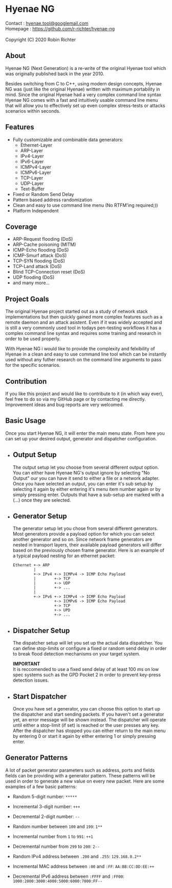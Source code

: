 # Hyenae NG

Contact  : hyenae.tool@googlemail.com\
Homepage : https://github.com/r-richter/hyenae-ng
\
\
Copyright (C) 2020 Robin Richter

## About

Hyenae NG (Next Generation) is a re-write of the original Hyenae tool which
was originally published back in the year 2010.

Besides switching from C to C++, using modern design concepts, Hyenae NG was
(just like the original Hyenae) written with maximum portability in mind.
Since the original Hyenae had a very complex command line syntax Hyenae NG
comes with a fast and intuitively usable command line menu that will allow
you to effectively set up even complex stress-tests or attacks scenarios
within seconds.

## Features

- Fully customizable and combinable data generators:
  - Ethernet-Layer
  - ARP-Layer
  - IPv4-Layer
  - IPv6-Layer
  - ICMPv4-Layer
  - ICMPv6-Layer
  - TCP-Layer
  - UDP-Layer
  - Text-Buffer
- Fixed or Random Send Delay
- Pattern based address randomization
- Clean and easy to use command line menu (No RTFM'ing required;))
- Platform Independent

## Coverage

- ARP-Request flooding (DoS)
- ARP-Cache poisoning (MITM)
- ICMP-Echo flooding (DoS)
- ICMP-Smurf attack (DoS)
- TCP-SYN flooding (DoS)
- TCP-Land attack (DoS)
- Blind TCP-Connection reset (DoS)
- UDP flooding (DoS)
- and many more...

## Project Goals

The original Hyenae project started out as a study of network stack
implementations but then quickly gained more complex features such as a
remote daemon and an attack asistent. Even if it was widely accepted and is
still a very commonly used tool in todays pen-testing workflows it has a
complex command line syntax and requires some training and research in order
to be used properly.

With Hyenae NG i would like to provide the complexity and felxibility of
Hyenae in a clean and easy to use command line tool which can be instantly
used without any futher research on the command line arguments to pass for
the specific scenarios.

## Contribution

If you like this project and would like to contribute to it (in which way
ever), feel free to do so via my GitHub page or by contacting me directly.
Improvement ideas and bug reports are very welcomed.

## Basic Usage

Once you start Hyenae NG, it will enter the main menu state. From here you can
set up your desired output, generator and dispatcher configuration.

- ## Output Setup
  The output setup let you choose from several different output option. You
  can either have Hyenae NG's output ignore by selecting "No Output" our you
  can have it send to either a file or a network adapter. Once you have
  selected an output, you can enter it's sub setup by selecting it again by
  either entering it's menu item number again or by simply pressing enter.
  Outputs that have a sub-setup are marked with a (...) once they are
  selected.

- ## Generator Setup
  The generator setup let you chose from several different generators. Most
  generators provide a payload option for which you can select another
  generator and so on. Since network frame generators are nested in transport
  layers, their available payload generators will differ based on the
  previously chosen frame generator. Here is an example of a typical
  payload nesting for an ethernet packet:

      Ethernet +-> ARP
               |
               +-> IPv4 +-> ICMPv4 -> ICMP Echo Payload
               |        +-> TCP
               |        +-> UDP
               |        +-> ...
               |
               +-> IPv6 +-> ICMPv4 -> ICMP Echo Payload
                        +-> ICMPv6 -> ICMP Echo Payload
                        +-> TCP
                        +-> UPD
                        +-> ...

- ## Dispatcher Setup
  The dispatcher setup will let you set up the actual data dispatcher. You
  can define stop-limits or configure a fixed or random send delay in order
  to break flood detection mechanisms on your target system.

  **IMPORTANT**\
  It is reccomended to use a fixed send delay of at least 100 ms on low
  spec systems such as the GPD Pocket 2 in order to prevent key-press
  detection issues.

- ## Start Dispatcher

  Once you have set a generator, you can choose this option to start up the
  dispatcher and start sending packets. If you haven't set a generator yet, 
  an error message will be shown instead. The dispatcher will operate until
  either a stop-limit (if set) is reached or the user presses any key. After
  the dispatcher has stopped you can either return to the main menu by
  entering 0 or start it again by either entering 1 or simply pressing enter.

## Generator Patterns

A lot of packet generator parameters such as address, ports and fields fields can
be providing with a generator pattern. These patterns will be used in order to
generate a new value on every new packet. Here are some examples of a few
basic patterns:

- Random 5-digit number: 
  `*****`
 
- Incremental 3-digit number: 
   `+++`

- Decremental 2-digit number: 
   `--`

- Random number between `100` and `199`: 
   `1**`

- Incremental number from `1` to `991`: 
   `++1`

- Decremental number from `299` to `200`: 
   `2--`

- Random IPv4 address between `.200` and `.255`: 
  `129.168.0.2**`
 
- Incremental MAC address between `:00` and `:FF`: 
  `AA:BB:CC:DD:EE:++`
 
- Decremental IPv6 address between `:FFFF` and `:FF00`: 
  `1000:2000:3000:4000:5000:6000:7000:FF--`
